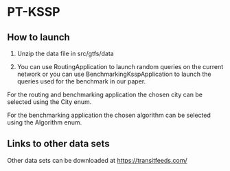 # PT-KSSP

## How to launch

1. Unzip the data file in src/gtfs/data

2. You can use RoutingApplication to launch random queries on the current network or you can use BenchmarkingKsspApplication to launch the queries used for the benchmark in our paper.

For the routing and benchmarking application the chosen city can be selected using the City enum.

For the benchmarking application the chosen algorithm can be selected using the Algorithm enum.

## Links to other data sets

Other data sets can be downloaded at https://transitfeeds.com/

